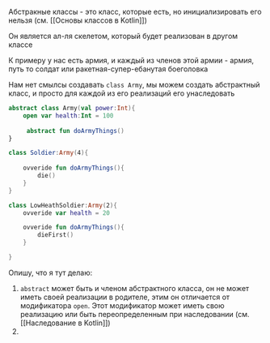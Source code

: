 Абстракные классы - это класс, которые есть, но инициализировать его нельзя (см. [[Основы классов в Kotlin]])

Он является ал-ля скелетом, который будет реализован в другом классе

К примеру у нас есть армия, и каждый из членов этой армии - армия, путь то солдат или ракетная-супер-ебанутая боеголовка

Нам нет смылсы создавать `class Army`, мы можем создать абстрактный класс, и просто для каждой из его реализаций его унаследовать

```kotlin
abstract class Army(val power:Int){
	open var health:Int = 100
	
	 abstract fun doArmyThings()
}

class Soldier:Army(4){
	
	ovveride fun doArmyThings(){
		die()
	}
}

class LowHeathSoldier:Army(2){
	ovveride var health = 20

	ovveride fun doArmyThings(){
		dieFirst()
	}

}
```

Опишу, что я тут делаю:
1. `abstract` может быть и членом абстрактного класса, он не может иметь своей реализации в родителе, этим он отличается от модификатора `open`. Этот модификатор может иметь свою реализацию или быть переопределенным при наследовании (см. [[Наследование в Kotlin]])
2. 